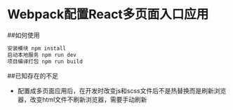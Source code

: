 # Webpack配置React多页面入口应用

##如何使用
```javascript
安装模块 npm install    
启动本地服务 npm run dev    
项目编译打包 npm run build
```

##已知存在的不足
* 配置成多页面应用后，在开发时改变js和scss文件后不是热替换而是刷新浏览器，改变html文件不刷新浏览器，需要手动刷新


